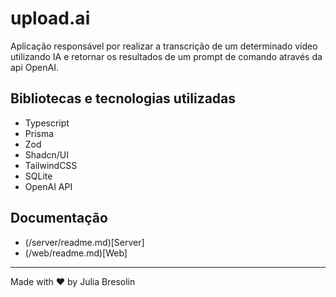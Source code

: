 # upload.ai
Aplicação responsável por realizar a transcrição de um determinado vídeo utilizando IA e retornar os resultados de um prompt de comando através da api OpenAI.

## Bibliotecas e tecnologias utilizadas
- Typescript
- Prisma
- Zod
- Shadcn/UI
- TailwindCSS
- SQLite
- OpenAI API

## Documentação
- (/server/readme.md)[Server]
- (/web/readme.md)[Web]

----
Made with ❤️ by Julia Bresolin

